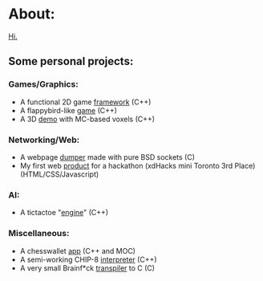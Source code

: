# About:
[Hi.](https://jzj-personal.herokuapp.com/)
## Some personal projects:
### Games/Graphics:
- A functional 2D game [framework](https://github.com/return0jz/framework2d) (C++)
- A flappybird-like [game](https://github.com/return0jz/wallbird) (C++)
- A 3D [demo](https://github.com/return0jz/badmc) with MC-based voxels (C++)
### Networking/Web:
- A webpage [dumper](https://github.com/return0jz/baddumper) made with pure BSD sockets (C)
- My first web [product](https://github.com/return0jz/xdhack) for a hackathon (xdHacks mini Toronto 3rd Place) (HTML/CSS/Javascript)
### AI:
- A tictactoe "[engine](https://github.com/return0jz/kektictactoe)" (C++)
### Miscellaneous:
- A chesswallet [app](https://github.com/return0jz/chesswallet) (C++ and MOC)
- A semi-working CHIP-8 [interpreter](https://github.com/return0jz/buggedchip8) (C++)
- A very small Brainf*ck [transpiler](https://github.com/return0jz/brainf-ctranspiler) to C (C)
